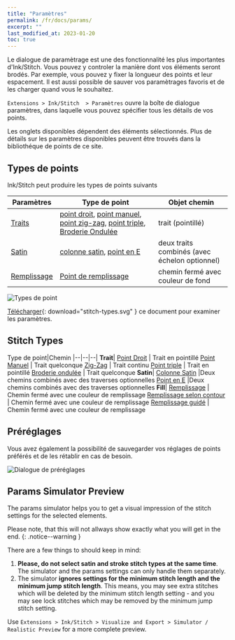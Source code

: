 ```yaml
---
title: "Paramètres"
permalink: /fr/docs/params/
excerpt: ""
last_modified_at: 2023-01-20
toc: true
---
```

Le dialogue de paramètrage est une des fonctionnalité les plus importantes d'Ink/Stitch. Vous pouvez y controler la manière dont vos éléments seront brodés. Par exemple, vous pouvez y fixer la longueur des points et leur espacement. Il est aussi possible de sauver vos paramètrages favoris et de les charger quand vous le souhaitez.

`Extensions > Ink/Stitch  > Paramètres` ouvre la boîte de dialogue paramètres, dans laquelle vous pouvez spécifier tous les détails de vos points.

Les onglets disponibles  dépendent des éléments sélectionnés. Plus de détails sur les paramètres disponibles peuvent être trouvés dans la bibliothéque de  points de ce site.

## Types de points

Ink/Stitch peut produire les types de points suivants

Paramètres |Type de point| Objet chemin
---|---|---
[Traits](#paramètres-pour-les-traits) |[point droit](/fr/docs/stitches/running-stitch/), [point manuel](/fr/docs/stitches/manual-stitch/), [point zig-zag](/fr/docs/stitches/zigzag-stitch/), [point triple](/fr/docs/stitches/bean-stitch/), [Broderie Ondulée](/fr/docs/stitches/ripple-stitch) | trait (pointillé) 
[Satin](#paramètres-satin)   |[colonne satin](/fr/docs/stitches/satin-column), [point en E](/fr/docs/stitches/e-stitch) | deux traits combinés (avec échelon optionnel)
[Remplissage](#paramètres-de-remplissage-automatique)     |[Point de remplissage](/fr/docs/stitches/fill-stitch/) | chemin fermé avec couleur de fond

![Types de point](/assets/images/docs/stitch-types.svg)

[Télécharger](/assets/images/docs/stitch-types.svg){: download="stitch-types.svg" } ce document pour examiner les paramètres.
## Stitch Types


Type de point|Chemin
|--|--|--|
**Trait**|
[Point Droit](/fr/docs/stitches/running-stitch/)    | Trait en pointillé
[Point Manuel](/fr/docs/stitches/manual-stitch/)   | Trait quelconque
[Zig-Zag](/fr/docs/stitches/zigzag-stitch/)         | Trait continu
[Point triple](/fr/docs/stitches/bean-stitch/)       | Trait en pointillé
[Broderie ondulée](/fr/docs/stitches/ripple-stitch)    | Trait quelconque
**Satin**|
[Colonne Satin](/fr/docs/stitches/satin-column)      |Deux  chemins combinés avec des traverses optionnelles
[Point en E](/fr/docs/stitches/e-stitch)              |Deux  chemins combinés avec des traverses optionnelles
**Fill**|
[Remplissage](/fr/docs/stitches/fill-stitch/)       | Chemin fermé avec une couleur de remplissage
[Remplissage selon contour](/fr/docs/stitches/contour-fill)      | Chemin fermé avec une couleur de remplissage
[Remplissage guidé](/fr/docs/stitches/guided-fill)        | Chemin fermé avec une couleur de remplissage


## Préréglages

Vous avez également la possibilité de sauvegarder vos réglages de points préférés et de les rétablir en cas de besoin.

![Dialogue de préréglages](/assets/images/docs/fr/params-presets.jpg)

## Params Simulator Preview

The params simulator helps you to get a visual impression of the stitch settings for the selected elements.

Please note, that this will not allways show exactly what you will get in the end.
{: .notice--warning }

There are a few things to should keep in mind:

1. **Please, do not select satin and stroke stitch types at the same time**. The simulator and the params settings can only handle them separately.
2. The simulator **ignores settings for the minimum stitch length and the minimum jump stitch length**. This means, you may see extra stitches which will be deleted by the minimum stitch length setting - and you may see lock stitches which may be removed by the minimum jump stitch setting.

Use `Extensions > Ink/Stitch > Visualize and Export > Simulator / Realistic Preview` for a more complete preview.
